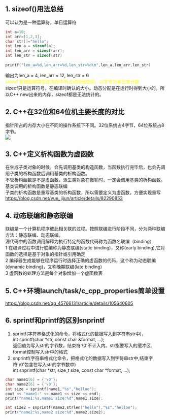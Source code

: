 ## 1. sizeof()用法总结
可以认为是一种运算符，单目运算符  
````C++
int a=10;
int arr=[1,2,3];
char str[]="hello";
int len_a = sizeof(a);
int len_arr = sizeof(arr);
int len_str = sizeof(str)
 
printf("len_a=%d,len_arr=%d,len_str=%d\n",len_a,len_arr,len_str)
````
输出为len_a = 4, len_arr = 12, len_str = 6  
<font color = yellow>sizeof 获取数据类型在内存中所占的存储空间，以字节为单位来计数</font>  
sizeof只是运算符号，在编译时确认的大小。动态分配是在运行时得到大小的。所以C++ new出来的内存，sizeof都是无法统计的。  

## 2. C++在32位和64位机主要长度的对比
指针所占的内存大小在不同的操作系统下不同。32位系统占4字节，64位系统占8字节。  
![](https://img-blog.csdn.net/20180424214456754?watermark/2/text/aHR0cHM6Ly9ibG9nLmNzZG4ubmV0L3UwMTI0ODU0ODA=/font/5a6L5L2T/fontsize/400/fill/I0JBQkFCMA==/dissolve/70)  

## 3. C++定义析构函数为虚函数
在生成子类对象的时候，会先调用基类的构造函数，当函数执行完毕后，也会先调用子类的析构函数后调用基类的析构函数。  
不管析构函数是不是虚函数，派生类对象在撤销时，一定会调用基类的析构函数。基类调用的析构函数是静态联编  
子类的析构函数是重写基类的析构函数，所以需要定义为虚函数，方便实现重写
https://blog.csdn.net/yue_jijun/article/details/82290853

## 4. 动态联编和静态联编
联编是一个计算机程序彼此相关联的过程。按照联编进行阶段不同，分为两种联编方法：静态联编、动态联编。  
源代码中的函数调用解释为执行特定的函数代码称为函数名联编（binding）  
1 在编译过程中进行联编称为静态联编(static binding)，又称(early binding),它对函数的选择是基于对象的指针或引用确定  
2 编译器生成能够在程序运行时选择正确的虚函数的代码，这个称为动态联编(dynamic binding)，又称晚期联编(late binding)  
3 虚函数的处理方法是每个对象增加一个虚函数表

## 5. C++环境launch/task/c_cpp_properties简单设置
https://blog.csdn.net/qq_45766131/article/details/105640605

## 6. sprintf和printf的区别snprintf
1. sprintf(字符串格式化的命令，将格式化的数据写入到字符串str中)，  
int sprintf(char *str, const char &format, ...);  
返回值为写入str的字节数，结束符'\0'不计入内。str指要写入的缓冲区，format控制写入str中的格式
2. snprintf(字符串格式化命令，把格式化的数据写入到字符串str中,结束字符'\0'包含在写入str的字节数中)  
int snprintf(char *str, size_t size, const char *format, ...);  
````C++
char name1[6] = {'\0'};
char name2[6] = {'\0'};
int size = sprintf(name1,"%s","helloo");
cout << "name1:" << name1 << size << endl;
print("name1:%s,name1 size:%d",name1,size);

int size2 = snprintf(name2,strlen("hello"),"%s","helloo");
print("name2:%s,name2 size:%d",name2,size2);

````